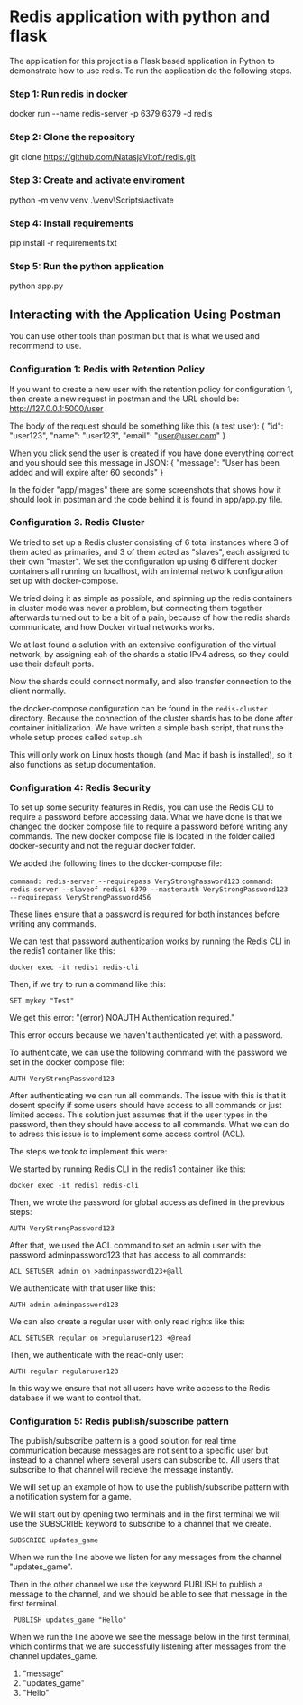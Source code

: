 # Redis application with python and flask 

The application for this project is a Flask based application in Python to demonstrate how to use redis. To run the application do the following steps. 

### Step 1: Run redis in docker

docker run --name redis-server -p 6379:6379 -d redis

### Step 2: Clone the repository 

git clone https://github.com/NatasjaVitoft/redis.git

### Step 3: Create and activate enviroment

python -m venv venv .\venv\Scripts\activate

### Step 4: Install requirements

pip install -r requirements.txt

### Step 5: Run the python application 

python app.py

## Interacting with the Application Using Postman

You can use other tools than postman but that is what we used and recommend to use. 

### Configuration 1: Redis with Retention Policy 

If you want to create a new user with the retention policy for configuration 1, then create a new request in postman and the URL should be: http://127.0.0.1:5000/user

The body of the request should be something like this (a test user):
{
  "id": "user123",
  "name": "user123",
  "email": "user@user.com"
}

When you click send the user is created if you have done everything correct and you should see this message in JSON:
{
  "message": "User has been added and will expire after 60 seconds"
}

In the folder "app/images" there are some screenshots that shows how it should look in postman and the code behind it is found in app/app.py file.

### Configuration 3. Redis Cluster

We tried to set up a Redis cluster consisting of 6 total instances where 3 of them acted as primaries, and 3 of them acted as "slaves", each assigned to their own "master".
We set the configuration up using 6 different docker containers all running on localhost, with an internal network configuration set up with docker-compose. 

We tried doing it as simple as possible, and spinning up the redis containers in cluster mode was never a problem, but connecting them together afterwards turned out to be a bit of a pain, because of how the redis shards communicate, and how Docker virtual networks works.

We at last found a solution with an extensive configuration of the virtual network, by assigning eah of the shards a static IPv4 adress, so they could use their default ports.

Now the shards could connect normally, and also transfer connection to the client normally.

the docker-compose configuration can be found in the `redis-cluster` directory. Because the connection of the cluster shards has to be done after container initialization. We have written a simple bash script, that runs the whole setup proces called `setup.sh`

This will only work on Linux hosts though (and Mac if bash is installed), so it also functions as setup documentation. 


### Configuration 4: Redis Security 

To set up some security features in Redis, you can use the Redis CLI to require a password before accessing data.
What we have done is that we changed the docker compose file to require a password before writing any commands. The new docker compose file is located in the folder called docker-security and not the regular docker folder.

We added the following lines to the docker-compose file:

```command: redis-server --requirepass VeryStrongPassword123```
```command: redis-server --slaveof redis1 6379 --masterauth VeryStrongPassword123 --requirepass VeryStrongPassword456```

These lines ensure that a password is required for both instances before writing any commands. 

We can test that password authentication works by running the Redis CLI in the redis1 container like this:

```docker exec -it redis1 redis-cli```

Then, if we try to run a command like this:

```SET mykey "Test"```

We get this error: "(error) NOAUTH Authentication required."

This error occurs because we haven't authenticated yet with a password.

To authenticate, we can use the following command with the password we set in the docker compose file:

``` AUTH VeryStrongPassword123 ```

After authenticating we can run all commands.
The issue with this is that it dosent specify if some users should have access to all commands or just limited access. This solution just assumes that if the user types in the password, then they should have access to all commands. 
What we can do to adress this issue is to implement some access control (ACL).

The steps we took to implement this were:

We started by running Redis CLI in the redis1 container like this:

```docker exec -it redis1 redis-cli```

Then, we wrote the password for global access as defined in the previous steps:

```AUTH VeryStrongPassword123```

After that, we used the ACL command to set an admin user with the password adminpassword123 that has access to all commands:

```ACL SETUSER admin on >adminpassword123+@all```

We authenticate with that user like this:

```AUTH admin adminpassword123```

We can also create a regular user with only read rights like this:

```ACL SETUSER regular on >regularuser123 +@read```

Then, we authenticate with the read-only user:

```AUTH regular regularuser123```

In this way we ensure that not all users have write access to the Redis database if we want to control that. 

### Configuration 5: Redis publish/subscribe pattern

The publish/subscribe pattern is a good solution for real time communication because messages are not sent to a specific user but instead to a channel where several users can subscribe to. All users that subscribe to that channel will recieve the message instantly. 
 
We will set up an example of how to use the publish/subscribe pattern with a notification system for a game. 

We will start out by opening two terminals and in the first terminal we will use the SUBSCRIBE keyword to subscribe to a channel that we create. 

``` SUBSCRIBE updates_game ```

When we run the line above we listen for any messages from the channel "updates_game". 

Then in the other channel we use the keyword PUBLISH to publish a message to the channel, and we should be able to see that message in the first terminal. 

```  PUBLISH updates_game "Hello" ```

When we run the line above we see the message below in the first terminal, which confirms that we are successfully listening after messages from the channel updates_game. 

1) "message"
2) "updates_game"
3) "Hello"